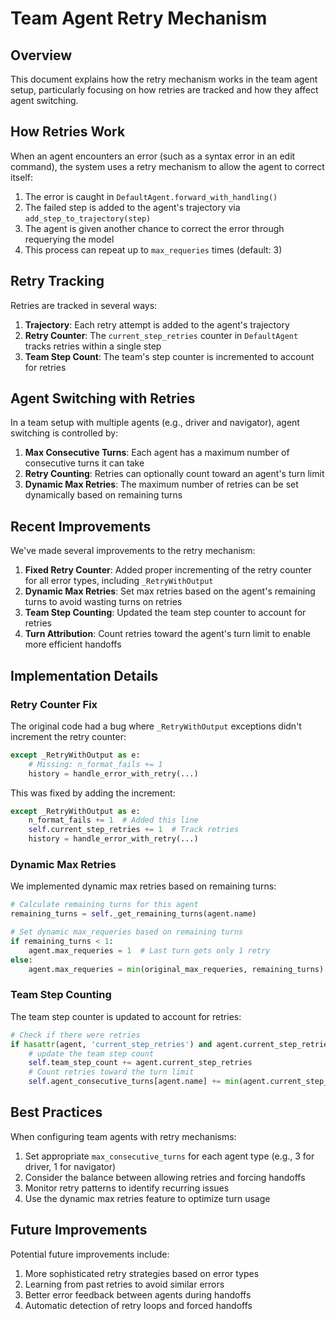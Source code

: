 # Team Agent Retry Mechanism

## Overview

This document explains how the retry mechanism works in the team agent setup, particularly focusing on how retries are tracked and how they affect agent switching.

## How Retries Work

When an agent encounters an error (such as a syntax error in an edit command), the system uses a retry mechanism to allow the agent to correct itself:

1. The error is caught in `DefaultAgent.forward_with_handling()`
2. The failed step is added to the agent's trajectory via `add_step_to_trajectory(step)`
3. The agent is given another chance to correct the error through requerying the model
4. This process can repeat up to `max_requeries` times (default: 3)

## Retry Tracking

Retries are tracked in several ways:

1. **Trajectory**: Each retry attempt is added to the agent's trajectory
2. **Retry Counter**: The `current_step_retries` counter in `DefaultAgent` tracks retries within a single step
3. **Team Step Count**: The team's step counter is incremented to account for retries

## Agent Switching with Retries

In a team setup with multiple agents (e.g., driver and navigator), agent switching is controlled by:

1. **Max Consecutive Turns**: Each agent has a maximum number of consecutive turns it can take
2. **Retry Counting**: Retries can optionally count toward an agent's turn limit
3. **Dynamic Max Retries**: The maximum number of retries can be set dynamically based on remaining turns

## Recent Improvements

We've made several improvements to the retry mechanism:

1. **Fixed Retry Counter**: Added proper incrementing of the retry counter for all error types, including `_RetryWithOutput`
2. **Dynamic Max Retries**: Set max retries based on the agent's remaining turns to avoid wasting turns on retries
3. **Team Step Counting**: Updated the team step counter to account for retries
4. **Turn Attribution**: Count retries toward the agent's turn limit to enable more efficient handoffs

## Implementation Details

### Retry Counter Fix

The original code had a bug where `_RetryWithOutput` exceptions didn't increment the retry counter:

```python
except _RetryWithOutput as e:
    # Missing: n_format_fails += 1
    history = handle_error_with_retry(...)
```

This was fixed by adding the increment:

```python
except _RetryWithOutput as e:
    n_format_fails += 1  # Added this line
    self.current_step_retries += 1  # Track retries
    history = handle_error_with_retry(...)
```

### Dynamic Max Retries

We implemented dynamic max retries based on remaining turns:

```python
# Calculate remaining turns for this agent
remaining_turns = self._get_remaining_turns(agent.name)

# Set dynamic max_requeries based on remaining turns
if remaining_turns < 1:
    agent.max_requeries = 1  # Last turn gets only 1 retry
else:
    agent.max_requeries = min(original_max_requeries, remaining_turns)
```

### Team Step Counting

The team step counter is updated to account for retries:

```python
# Check if there were retries
if hasattr(agent, 'current_step_retries') and agent.current_step_retries > 0:
    # update the team step count
    self.team_step_count += agent.current_step_retries
    # Count retries toward the turn limit
    self.agent_consecutive_turns[agent.name] += min(agent.current_step_retries, 1)
```

## Best Practices

When configuring team agents with retry mechanisms:

1. Set appropriate `max_consecutive_turns` for each agent type (e.g., 3 for driver, 1 for navigator)
2. Consider the balance between allowing retries and forcing handoffs
3. Monitor retry patterns to identify recurring issues
4. Use the dynamic max retries feature to optimize turn usage

## Future Improvements

Potential future improvements include:

1. More sophisticated retry strategies based on error types
2. Learning from past retries to avoid similar errors
3. Better error feedback between agents during handoffs
4. Automatic detection of retry loops and forced handoffs